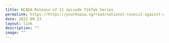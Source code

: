 ```yaml
---
title: NCADA Release of 21 episode TikTok Series
permalink: https://https://youthopia.sg/read/national-council-against-drug-abuse-releasing-21-episode-tiktok-series-to-explore-how-relationships-are-affected-by-drug-use/
date: 2022-09-23
layout: link
description: ""
image: ""
---
```


